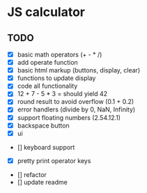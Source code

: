 # JS calculator

## TODO

- [x] basic math operators (+ - * /)
- [x] add operate function
- [x] basic html markup (buttons, display, clear)
- [x] functions to update display
- [x] code all functionality
- [x] 12 + 7 - 5 * 3 = should yield 42
- [x] round result to avoid overflow (0.1 + 0.2)
- [x] error handlers (divide by 0, NaN, Infinity)
- [x] support floating numbers (2.54.12.1)
- [x] backspace button
- [x] ui
- [] keyboard support
- [x] pretty print operator keys
- [] refactor
- [] update readme

